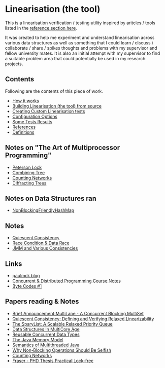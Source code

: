 # Linearisation (the tool)

This is a linearisation verification / testing utility inspired by aritcles / tools listed in the
[reference section here](docs/references.md).

It was created to help me experiment and understand linearisation across various data structures
as well as something that I could learn / discuss / collaborate / share / spikes thoughts and problems
with my supervisor and fellow university mates. It is also an initial attempt with my supervisor to find a
suitable problem area that could potentially be used in my research projects.


## Contents
Following are the contents of this piece of work.

- [How it works](docs/how_it_works.md)
- [Building Linearisation (the tool) from source](docs/building.md)
- [Creating Custom Linearisation tests](docs/create_custom_linearisation_tests.md)
- [Configuration Options](docs/configuration_options.md)
- [Some Tests Results](docs/some_tests_results.md)
- [References](docs/references.md)
- [Definitions](docs/definitions.md)


## Notes on "The Art of Multiprocessor Programming"
- [Peterson Lock](taomp/ch2/peterson_lock.md)
- [Combining Tree](taomp/ch12/combining_tree.md)
- [Counting Networks](taomp/ch12/counting_networks.md)
- [Diffracting Trees](taomp/ch12/diffracting_trees.md)

## Notes on Data Structures ran
- [NonBlockingFriendlyHashMap](linearisation-datastructures/nonblockingfriendlyhashmap.md)

## Notes
- [Quiescent Consistency](terminologies/quiescent_consistency.md)
- [Race Condition & Data Race](terminologies/race.md)
- [JMM and Various Consistencies](terminologies/jmm_and_various_consistencies.md)

## Links
- [paulmck blog](http://paulmck.livejournal.com/)
- [Concurrent & Distributed Programming Course Notes](http://fmt.cs.utwente.nl/courses/cdp/)
- [Byte Codes #1](https://today.java.net/article/2008/07/29/return-type-based-method-overloading-java)


## Papers reading & Notes
- [Brief Announcement:MultiLane - A Concurrent Blocking MultiSet](papers/p1.md)
- [Quiescent Consistency: Defining and Verifying Relaxed Linearizability](papers/p2.md)
- [The SparyList: A Scalable Relaxed Priority Queue](papers/p3.md)
- [Data Structures In MultiCore Age](papers/p4.md)
- [Reusable Concurrent Data Types](papers/p5.md)
- [The Java Memory Model](papers/p6.md)
- [Semantics of Multithreaded Java](papers/p7.md)
- [Why Non-Blocking Operations Should Be Selfish](papers/p8.md)
- [Counting Networks](papers/p9.md)
- [Fraser - PHD Thesis Practical Lock-free](papers/p10.md)


